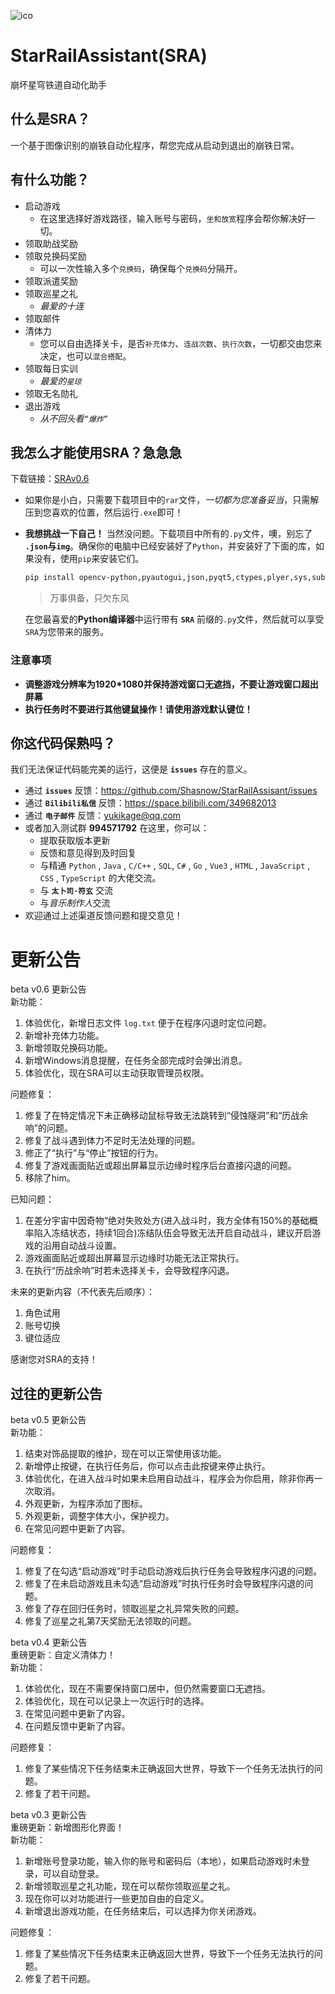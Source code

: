 ![ico](SRAicon.ico)
# StarRailAssistant(SRA)
崩坏星穹铁道自动化助手
## 什么是SRA？
一个基于图像识别的崩铁自动化程序，帮您完成从启动到退出的崩铁日常。
## 有什么功能？
* 启动游戏
  * 在这里选择好游戏路径，输入账号与密码，`坐和放宽`程序会帮你解决好一切。
* 领取助战奖励
* 领取兑换码奖励
  * 可以一次性输入多个`兑换码`，确保每个`兑换码`分隔开。
* 领取派遣奖励
* 领取巡星之礼
  * *最爱的十连*
* 领取邮件
* 清体力
  * 您可以自由选择关卡，是否`补充体力`、`连战次数`、`执行次数`，一切都交由您来决定，也可以`混合搭配`。
* 领取每日实训
  * *最爱的`星琼`*
* 领取无名勋礼
* 退出游戏
  * *从不回头看`“爆炸”`*
## 我怎么才能使用SRA？急急急
下载链接：[SRAv0.6](https://github.com/Shasnow/StarRailAssisant/releases)
* 如果你是小白，只需要下载项目中的`rar`文件，*一切都为您准备妥当*，只需解压到您喜欢的位置，然后运行`.exe`即可！
* **我想挑战一下自己！** 当然没问题。下载项目中所有的`.py`文件，噢，别忘了 **`.json`与`img`**。确保你的电脑中已经安装好了`Python`，并安装好了下面的库，如果没有，使用`pip`来安装它们。
  ```bash
  pip install opencv-python,pyautogui,json,pyqt5,ctypes,plyer,sys,subprogress,pywing32
  ```
  > 万事俱备，只欠东风
  
  在您最喜爱的**Python编译器**中运行带有 **`SRA`** 前缀的`.py`文件，然后就可以享受`SRA`为您带来的服务。

### 注意事项
* **调整游戏分辨率为1920*1080并保持游戏窗口无遮挡，不要让游戏窗口超出屏幕**
* **执行任务时不要进行其他键鼠操作！请使用游戏默认键位！**
## 你这代码保熟吗？
我们无法保证代码能完美的运行，这便是 **`issues`** 存在的意义。
* 通过 **`issues`** 反馈：https://github.com/Shasnow/StarRailAssisant/issues
* 通过 **`Bilibili私信`** 反馈：https://space.bilibili.com/349682013
* 通过 **`电子邮件`** 反馈：<yukikage@qq.com>
* 或者加入测试群 **994571792** 在这里，你可以：
  * 提取获取版本更新
  * 反馈和意见得到及时回复
  * 与精通 `Python` , `Java` , `C/C++` , `SQL`, `C#` , `Go` , `Vue3` , `HTML` , `JavaScript` , `CSS` , `TypeScript` 的大佬交流。
  * 与 **`太卜司·符玄`** 交流
  * 与*音乐制作人*交流
* 欢迎通过上述渠道反馈问题和提交意见！
  
# 更新公告
beta v0.6 更新公告  
新功能：  
1. 体验优化，新增日志文件 `log.txt` 便于在程序闪退时定位问题。  
2. 新增补充体力功能。  
3. 新增领取兑换码功能。  
4. 新增Windows消息提醒，在任务全部完成时会弹出消息。  
5. 体验优化，现在SRA可以主动获取管理员权限。
   
问题修复：  
1. 修复了在特定情况下未正确移动鼠标导致无法跳转到“侵蚀隧洞”和“历战余响”的问题。  
2. 修复了战斗遇到体力不足时无法处理的问题。  
3. 修正了“执行”与“停止”按钮的行为。  
4. 修复了游戏画面贴近或超出屏幕显示边缘时程序后台直接闪退的问题。
5. 移除了him。
   
已知问题：  
1. 在差分宇宙中因奇物“绝对失败处方(进入战斗时，我方全体有150%的基础概率陷入冻结状态，持续1回合)冻结队伍会导致无法开启自动战斗，建议开启游戏的沿用自动战斗设置。  
2. 游戏画面贴近或超出屏幕显示边缘时功能无法正常执行。  
3. 在执行“历战余响”时若未选择关卡，会导致程序闪退。

未来的更新内容（不代表先后顺序）：
1. 角色试用
2. 账号切换
3. 键位适应
   
感谢您对SRA的支持！  

## 过往的更新公告
beta v0.5 更新公告  
新功能：  
1. 结束对饰品提取的维护，现在可以正常使用该功能。  
2. 新增停止按键，在执行任务后，你可以点击此按键来停止执行。  
3. 体验优化，在进入战斗时如果未启用自动战斗，程序会为你启用，除非你再一次取消。  
4. 外观更新，为程序添加了图标。  
5. 外观更新，调整字体大小，保护视力。  
6. 在常见问题中更新了内容。
   
问题修复：  
1. 修复了在勾选“启动游戏”时手动启动游戏后执行任务会导致程序闪退的问题。  
2. 修复了在未启动游戏且未勾选“启动游戏”时执行任务时会导致程序闪退的问题。  
3. 修复了存在回归任务时，领取巡星之礼异常失败的问题。  
4. 修复了巡星之礼第7天奖励无法领取的问题。
   
beta v0.4 更新公告  
重磅更新：自定义清体力！  
新功能：  
1. 体验优化，现在不需要保持窗口居中，但仍然需要窗口无遮挡。  
2. 体验优化，现在可以记录上一次运行时的选择。  
3. 在常见问题中更新了内容。  
4. 在问题反馈中更新了内容。
   
问题修复：  
1. 修复了某些情况下任务结束未正确返回大世界，导致下一个任务无法执行的问题。  
2. 修复了若干问题。
   
beta v0.3 更新公告  
重磅更新：新增图形化界面！  
新功能：  
1. 新增账号登录功能，输入你的账号和密码后（本地），如果启动游戏时未登录，可以自动登录。  
2. 新增领取巡星之礼功能，现在可以帮你领取巡星之礼。  
3. 现在你可以对功能进行一些更加自由的自定义。  
4. 新增退出游戏功能，在任务结束后，可以选择为你关闭游戏。
   
问题修复：  
1. 修复了某些情况下任务结束未正确返回大世界，导致下一个任务无法执行的问题。  
2. 修复了若干问题。
   
